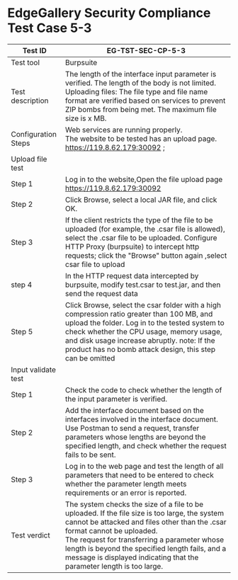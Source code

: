 # EdgeGallery Security Compliance Test Case 5-3

| Test ID  |EG-TST-SEC-CP-5-3   |
| ------------ | ------------ |
|Test tool   |Burpsuite   |
|Test description   |The length of the interface input parameter is verified. The length of the body is not limited.<br>Uploading files: The file type and file name format are verified based on services to prevent ZIP bombs from being met. The maximum file size is x MB.   |
|Configuration Steps   |Web services are running properly.<br>The website to be tested has an upload page.<br> https://119.8.62.179:30092 ;  |
|Upload file test   |   |
|Step 1   |Log in to the website,Open the file upload page<br>https://119.8.62.179:30092   |
|Step 2   |Click Browse, select a local JAR file, and click OK.   |
|Step 3   |If the client restricts the type of the file to be uploaded (for example, the .csar file is allowed), select the .csar file to be uploaded. Configure HTTP Proxy (burpsuite) to intercept http requests; click the "Browse" button again ,select csar file to upload |
|step 4   |In the HTTP request data intercepted by burpsuite, modify test.csar to test.jar, and then send the request data   |
|Step 5   |Click Browse, select the csar folder with a high compression ratio greater than 100 MB, and upload the folder. Log in to the tested system to check whether the CPU usage, memory usage, and disk usage increase abruptly. note: If the product has no bomb attack design, this step can be omitted |
|Input validate test   |   |
|Step 1   |Check the code to check whether the length of the input parameter is verified.   |
|Step 2   |Add the interface document based on the interfaces involved in the interface document.<br>Use Postman to send a request, transfer parameters whose lengths are beyond the specified length, and check whether the request fails to be sent.   |
|Step 3   |Log in to the web page and test the length of all parameters that need to be entered to check whether the parameter length meets requirements or an error is reported.   |
|Test verdict   |The system checks the size of a file to be uploaded. If the file size is too large, the system cannot be attacked and files other than the .csar format cannot be uploaded.<br>The request for transferring a parameter whose length is beyond the specified length fails, and a message is displayed indicating that the parameter length is too large.   |